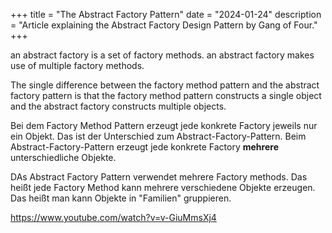 +++
title = "The Abstract Factory Pattern"
date = "2024-01-24"
description = "Article explaining the Abstract Factory Design Pattern by Gang of Four."
+++


an abstract factory is a set of factory methods.
an abstract factory makes use of multiple factory methods.

The single difference between the factory method pattern and the abstract factory pattern is that the factory method pattern constructs a single object and the abstract factory constructs multiple objects.

Bei dem Factory Method Pattern erzeugt jede konkrete Factory jeweils nur ein Objekt. Das ist der Unterschied zum Abstract-Factory-Pattern. Beim Abstract-Factory-Pattern erzeugt jede konkrete Factory __mehrere__ unterschiedliche Objekte.

DAs Abstract Factory Pattern verwendet mehrere Factory methods. Das heißt jede Factory Method kann mehrere verschiedene Objekte erzeugen. Das heißt man kann Objekte in "Familien" gruppieren.




https://www.youtube.com/watch?v=v-GiuMmsXj4

